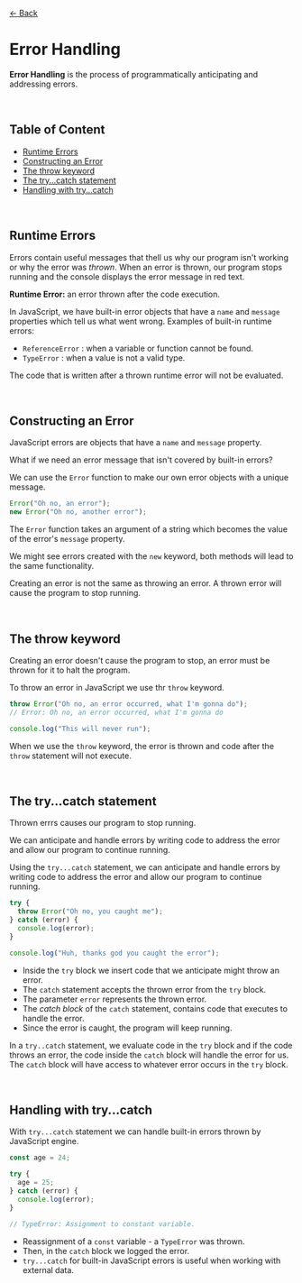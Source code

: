 [&larr; Back](./README.md)

# Error Handling

**Error Handling** is the process of programmatically anticipating and addressing errors.

<br>

## Table of Content

- [Runtime Errors](#runtime-errors)
- [Constructing an Error](#constructing-an-error)
- [The throw keyword](#the-throw-keyword)
- [The try...catch statement](#the-trycatch-statement)
- [Handling with try...catch](#handling-with-trycatch)

<br>

## Runtime Errors

Errors contain useful messages that thell us why our program isn't working or why the error was _thrown_. When an error is thrown, our program stops running and the console displays the error message in red text.

**Runtime Error:** an error thrown after the code execution.

In JavaScript, we have built-in error objects that have a `name` and `message` properties which tell us what went wrong. Examples of built-in runtime errors:

- `ReferenceError` : when a variable or function cannot be found.
- `TypeError` : when a value is not a valid type.

The code that is written after a thrown runtime error will not be evaluated.

<br>

## Constructing an Error

JavaScript errors are objects that have a `name` and `message` property.

What if we need an error message that isn't covered by built-in errors?

We can use the `Error` function to make our own error objects with a unique message.

```js
Error("Oh no, an error");
new Error("Oh no, another error");
```

The `Error` function takes an argument of a string which becomes the value of the error's `message` property.

We might see errors created with the `new` keyword, both methods will lead to the same functionality.

Creating an error is not the same as throwing an error. A thrown error will cause the program to stop running.

<br>

## The throw keyword

Creating an error doesn't cause the program to stop, an error must be thrown for it to halt the program.

To throw an error in JavaScript we use thr `throw` keyword.

```js
throw Error("Oh no, an error occurred, what I'm gonna do");
// Error: Oh no, an error occurred, what I'm gonna do

console.log("This will never run");
```

When we use the `throw` keyword, the error is thrown and code after the `throw` statement will not execute.

<br>

## The try...catch statement

Thrown errrs causes our program to stop running.

We can anticipate and handle errors by writing code to address the error and allow our program to continue running.

Using the `try...catch` statement, we can anticipate and handle errors by writing code to address the error and allow our program to continue running.

```js
try {
  throw Error("Oh no, you caught me");
} catch (error) {
  console.log(error);
}

console.log("Huh, thanks god you caught the error");
```

- Inside the `try` block we insert code that we anticipate might throw an error.
- The `catch` statement accepts the thrown error from the `try` block.
- The parameter `error` represents the thrown error.
- The _catch block_ of the `catch` statement, contains code that executes to handle the error.
- Since the error is caught, the program will keep running.

In a `try..catch` statement, we evaluate code in the `try` block and if the code throws an error, the code inside the `catch` block will handle the error for us. The `catch` block will have access to whatever error occurs in the `try` block.

<br>

## Handling with try...catch

With `try...catch` statement we can handle built-in errors thrown by JavaScript engine.

```js
const age = 24;

try {
  age = 25;
} catch (error) {
  console.log(error);
}

// TypeError: Assignment to constant variable.
```

- Reassignment of a `const` variable - a `TypeError` was thrown.
- Then, in the `catch` block we logged the error.
- `try...catch` for built-in JavaScript errors is useful when working with external data.

<br>
